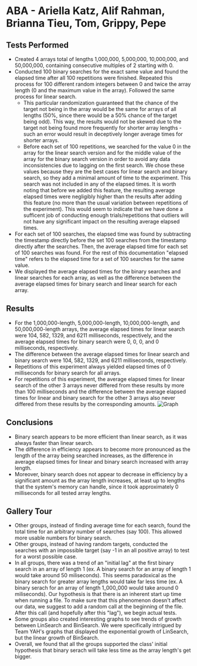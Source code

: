 # ABA - Ariella Katz, Alif Rahman, Brianna Tieu, Tom, Grippy, Pepe
## Tests Performed
* Created 4 arrays total of lengths 1,000,000, 5,000,000, 10,000,000, and 50,000,000, containing consecutive multiples of 2 starting with 0.
* Conducted 100 binary searches for the exact same value and found the elapsed time after all 100 repetitions were finished. Repeated this process for 100 different random integers between 0 and twice the array length (0 and the maximum value in the array). Followed the same process for linear search. 
  * This particular randomization guaranteed that the chance of the target not being in the array would be the same for arrays of all lengths  (50%, since there would be a 50% chance of the target being odd). This way, the results would not be skewed due to the target not being found more frequently for shorter array lengths - such an error would result in deceptively longer average times for shorter arrays.
  * Before each set of 100 repetitions, we searched for the value 0 in the array for the linear search version and for the middle value of the array for the binary search version in order to avoid any data inconsistencies due to lagging on the first search. We chose these values because they are the best cases for linear search and binary search, so they add a minimal amount of time to the experiment. This search was not included in any of the elapsed times. It is worth noting that before we added this feature, the resulting average elapsed times were negligibly higher than the results after adding this feature (no more than the usual variation between repetitions of the experiment). This would seem to indicate that we have done a sufficent job of conducting enough trials/repetitions that outliers will not have any significant impact on the resulting average elapsed times. 
* For each set of 100 searches, the elapsed time was found by subtracting the timestamp directly before the set 100 searches from the timestamp directly after the searches. Then, the average elapsed time for each set of 100 searches was found. For the rest of this documentation "elapsed time" refers to the elapsed time for a set of 100 searches for the same value.
* We displayed the average elapsed times for the binary searches and linear searches for each array, as well as the difference between the average elapsed times for binary search and linear search for each array. 

## Results
* For the 1,000,000-length, 5,000,000-length, 10,000,000-length, and 50,000,000-length arrays, the average elapsed times for linear search were 104, 582, 1329, and 6211 milliseconds, respectively, and the average elapsed times for binary search were 0, 0, 0, and 0 milliseconds, respectively.
* The difference between the average elapsed times for linear search and binary search were 104, 582, 1329, and 6211 milliseconds, respectively.
* Repetitions of this experiment always yielded elapsed times of 0 milliseconds for binary search for all arrays.
* For repetitions of this experiment, the average elapsed times for linear search of the other 3 arrays never differed from these results by more than 100 milliseconds and the difference between the average elapsed times for linear and binary search for the other 3 arrays also never differed from these results by the corresponding amounts.
![Graph](https://user-images.githubusercontent.com/90809602/146847055-fa3d4043-212c-421b-aac1-fd9054a40e6d.jpg)


## Conclusions
* Binary search appears to be more efficient than linear search, as it was always faster than linear search.
* The difference in efficiency appears to become more pronounced as the length of the array being searched increases, as the difference in average elapsed times for linear and binary search increased with array length.
* Moreover, binary search does not appear to decrease in efficiency by a significant amount as the array length increases, at least up to lengths that the system's memory can handle, since it took approximately 0 milliseconds for all tested array lengths.

## Gallery Tour
* Other groups, instead of finding average time for each search, found the total time for an arbitrary number of searches (say 100). This allowed more usable numbers
for binary search.
* Other groups, instead of having random targets, conducted the searches with an impossible target (say -1 in an all positive array) to test for a worst possible case.
* In all groups, there was a trend of an "initial lag" at the first binary search in an array of length 1 (ex. A binary search for an array of length 1 would take around 50 miliseconds). This seems paradoxical as the binary search for greater array lengths would take far less time (ex. A binary serach for an array of length 1_000_000 would take around 0 miliseconds). Our hypothesis is that there is an inherent start up time when running a file. To make sure that this phenomenon doesn't affect our data, we suggest to add a random call at the beginning of the file. After this call (and hopefully after this "lag"), we begin actual tests.
* Some groups also created interesting graphs to see trends of growth between LinSearch and BinSearch. We were specifically intrigued by Team YAH's graphs that displayed the exponential growth of LinSearch, but the linear growth of BinSearch.
* Overall, we found that all the groups supported the class' initial hypothesis that binary serach will take less time as the array length's get bigger.
